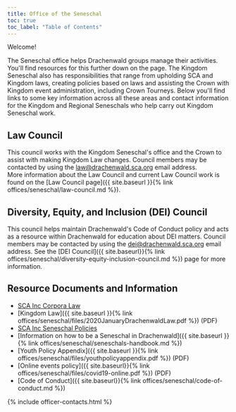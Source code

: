 ```yaml
---
title: Office of the Seneschal
toc: true
toc_label: "Table of Contents"
---
```


Welcome! 

The Seneschal office helps Drachenwald groups manage their activities.  You'll find resources for this further down on the page.  The Kingdom Seneschal also has responsibilities that range from upholding SCA and Kingdom laws, creating policies based on laws and assisting the Crown with Kingdom event administration, including Crown Tourneys. Below you'll find links to some key information across all these areas and contact information for the Kingdom and Regional Seneschals who help carry out Kingdom Seneschal work.  

## Law Council
This council works with the Kingdom Seneschal's office and the Crown to assist with making Kingdom Law changes.  Council members may be contacted by using the law@drachenwald.sca.org email address.  
More information about the Law Council and current Law Council work is found on the [Law Council page]({{ site.baseurl }}{% link offices/seneschal/law-council.md %}).  

## Diversity, Equity, and Inclusion (DEI) Council
This council helps maintain Drachenwald's Code of Conduct policy and acts as a resource within Drachenwald for education about DEI matters.  Council members may be contacted by using the dei@drachenwald.sca.org email address.  See the [DEI Council]({{ site.baseurl}}{% link offices/seneschal/diversity-equity-inclusion-council.md %}) page for more information. 

## Resource Documents and Information

* [SCA Inc Corpora Law](https://www.sca.org/wp-content/uploads/2019/12/govdocs.pdf)
* [Kingdom Law]({{ site.baseurl }}{% link offices/seneschal/files/2020JanuaryDrachenwaldLaw.pdf %}) (PDF)
* [SCA Inc Seneschal Policies](https://www.sca.org/resources/document-library/)
* [Information on how to be a Seneschal in Drachenwald]({{ site.baseurl }}{% link offices/seneschal/seneschals-handbook.md %})
* [Youth Policy Appendix]({{ site.baseurl }}{% link offices/seneschal/files/youthpolicyappendix.pdf %}) (PDF)
* [Online events policy]({{ site.baseurl}}{% link offices/seneschal/files/covid19-online.pdf %}) (PDF)
* [Code of Conduct]({{ site.baseurl}}{% link offices/seneschal/code-of-conduct.md %})


{% include officer-contacts.html %}
